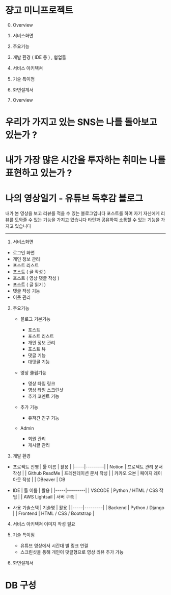 # 쟝고 미니프로젝트

0. Overview
1. 서비스화면
2. 주요기능 
3. 개발 환경 ( IDE 등 ) , 협업툴
4. 서비스 아키텍쳐 
5. 기술 특이점
6. 화면설계서 

0. Overview
# 우리가 가지고 있는 SNS는 나를 돌아보고 있는가 ? 
# 내가 가장 많은 시간을 투자하는 취미는 나를 표현하고 있는가 ? 

# 나의 영상일기 - 유튜브 독후감 블로그
내가 본 영상을 보고 리뷰를 적을 수 있는 블로그입니다
포스트를 하여 자기 자신에게 리뷰를 도와줄 수 있는 기능을 가지고 있습니다
타인과 공유하여 소통할 수 있는 기능을 가지고 있습니다

_________________________________

1. 서비스화면
 - 로그인 화면 
 - 개인 정보 관리
 - 포스트 리스트
 - 포스트 ( 글 작성 )
 - 포스트 ( 영상 댓글 작성 )
 - 포스트 ( 글 읽기 )
 - 댓글 작성 기능 
 - 이웃 관리 

2. 주요기능 
    - 블로그 기본기능
        - 포스트 
        - 포스트 리스트
        - 개인 정보 관리
        - 포스트 뷰
        - 댓글 기능 
        - 대댓글 기능

    - 영상 클립기능
        - 영상 타임 링크
        - 영상 타임 스크린샷
        - 추가 코멘트 기능
    
    - 추가 기능 
        - 유저간 친구 기능
    
    - Admin
        - 회원 관리
        - 게시글 관리 

3. 개발 환경
 
- 프로젝트 진행
    | 툴 이름 | 활용 |
    |-----|---------|
    | Notion | 프로젝트 관리 문서 작성 |
    | Github ReadMe | 프레젠테이션 문서 작성 |
    | 카카오 오븐 | 페이지 레이아웃 작성 | 
    | DBeaver | DB     

- IDE 
    | 툴 이름 | 활용 |
    |-----|---------|
    | VSCODE | Python / HTML / CSS 작업 |
    | AWS Lightsail | 서버 구축 |

- 사용 기술스택
    | 기술명 | 활용 |
    |-----|---------|
    | Backend | Python / Django |
    | Frontend | HTML / CSS / Bootstrap |

4. 서비스 아키텍쳐 
이미지 작성 필요

5. 기술 특이점
    - 유튜브 영상에서 시간대 별 링크 연결
    - 스크린샷을 통해 개인이 댓글형으로 영상 리뷰 추가 가능

6. 화면설계서 




    

    

# DB 구성 